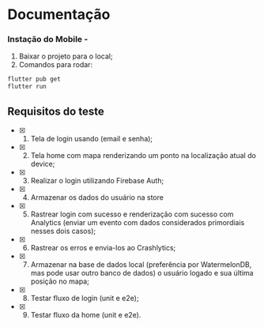 # Documentação

### Instação do Mobile -

1. Baixar o projeto para o local;
2. Comandos para rodar:

```bash
flutter pub get
flutter run
```

## Requisitos do teste

- [x]  1. Tela de login usando (email e senha);
- [x]  2. Tela home com mapa renderizando um ponto na localização atual do device;
- [x]  3. Realizar o login utilizando Firebase Auth;
- [x]  4. Armazenar os dados do usuário na store
- [x]  5. Rastrear login com sucesso e renderização com sucesso com Analytics (enviar um evento com dados considerados primordiais nesses dois casos);
- [x]  6. Rastrear os erros e envia-los ao Crashlytics;
- [x]  7. Armazenar na base de dados local (preferência por WatermelonDB, mas pode usar outro banco de dados) o usuário logado e sua última posição no mapa;
- [x]  8. Testar fluxo de login (unit e e2e);
- [x]  9. Testar fluxo da home (unit e e2e).

